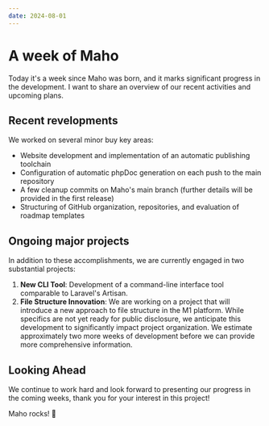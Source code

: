 ```yaml
---
date: 2024-08-01
---
```


# A week of Maho

Today it's a week since Maho was born, and it marks significant progress in the development.
I want to share an overview of our recent activities and upcoming plans.

<!-- more -->

## Recent revelopments

We worked on several minor buy key areas:
* Website development and implementation of an automatic publishing toolchain
* Configuration of automatic phpDoc generation on each push to the main repository
* A few cleanup commits on Maho's main branch (further details will be provided in the first release)
* Structuring of GitHub organization, repositories, and evaluation of roadmap templates

## Ongoing major projects

In addition to these accomplishments, we are currently engaged in two substantial projects:

1. **New CLI Tool**: Development of a command-line interface tool comparable to Laravel's Artisan.
2. **File Structure Innovation**: We are working on a project that will introduce a new approach to file structure in 
   the M1 platform. While specifics are not yet ready for public disclosure, we anticipate this development to 
   significantly impact project organization. We estimate approximately two more weeks of development 
   before we can provide more comprehensive information.

## Looking Ahead

We continue to work hard and look forward to presenting our progress in the coming weeks, thank you for your interest
in this project!

Maho rocks! 🚀